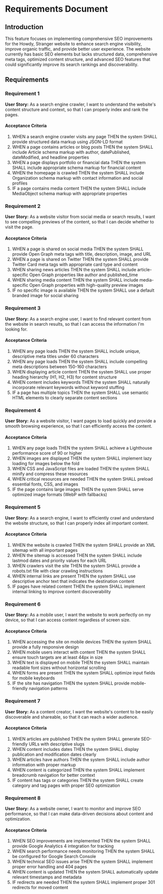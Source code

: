 # Requirements Document

## Introduction

This feature focuses on implementing comprehensive SEO improvements for the Howdy, Stranger website to enhance search engine visibility, improve organic traffic, and provide better user experience. The website currently has basic SEO elements but lacks structured data, comprehensive meta tags, optimized content structure, and advanced SEO features that could significantly improve its search rankings and discoverability.

## Requirements

### Requirement 1

**User Story:** As a search engine crawler, I want to understand the website's content structure and context, so that I can properly index and rank the pages.

#### Acceptance Criteria

1. WHEN a search engine crawler visits any page THEN the system SHALL provide structured data markup using JSON-LD format
2. WHEN a page contains articles or blog posts THEN the system SHALL include Article schema markup with author, datePublished, dateModified, and headline properties
3. WHEN a page displays portfolio or financial data THEN the system SHALL include appropriate schema markup for financial content
4. WHEN the homepage is crawled THEN the system SHALL include Organization schema markup with contact information and social profiles
5. IF a page contains media content THEN the system SHALL include MediaObject schema markup with appropriate properties

### Requirement 2

**User Story:** As a website visitor from social media or search results, I want to see compelling previews of the content, so that I can decide whether to visit the page.

#### Acceptance Criteria

1. WHEN a page is shared on social media THEN the system SHALL provide Open Graph meta tags with title, description, image, and URL
2. WHEN a page is shared on Twitter THEN the system SHALL provide Twitter Card meta tags with appropriate card type and content
3. WHEN sharing news articles THEN the system SHALL include article-specific Open Graph properties like author and published_time
4. WHEN sharing media content THEN the system SHALL include media-specific Open Graph properties with high-quality preview images
5. IF no specific image is available THEN the system SHALL use a default branded image for social sharing

### Requirement 3

**User Story:** As a search engine user, I want to find relevant content from the website in search results, so that I can access the information I'm looking for.

#### Acceptance Criteria

1. WHEN any page loads THEN the system SHALL include unique, descriptive meta titles under 60 characters
2. WHEN any page loads THEN the system SHALL include compelling meta descriptions between 150-160 characters
3. WHEN displaying article content THEN the system SHALL use proper heading hierarchy (H1, H2, H3) for content structure
4. WHEN content includes keywords THEN the system SHALL naturally incorporate relevant keywords without keyword stuffing
5. IF a page has multiple topics THEN the system SHALL use semantic HTML elements to clearly separate content sections

### Requirement 4

**User Story:** As a website visitor, I want pages to load quickly and provide a smooth browsing experience, so that I can efficiently access the content.

#### Acceptance Criteria

1. WHEN any page loads THEN the system SHALL achieve a Lighthouse performance score of 90 or higher
2. WHEN images are displayed THEN the system SHALL implement lazy loading for images below the fold
3. WHEN CSS and JavaScript files are loaded THEN the system SHALL minify and compress these resources
4. WHEN critical resources are needed THEN the system SHALL preload essential fonts, CSS, and images
5. IF the page contains large images THEN the system SHALL serve optimized image formats (WebP with fallbacks)

### Requirement 5

**User Story:** As a search engine, I want to efficiently crawl and understand the website structure, so that I can properly index all important content.

#### Acceptance Criteria

1. WHEN the website is crawled THEN the system SHALL provide an XML sitemap with all important pages
2. WHEN the sitemap is accessed THEN the system SHALL include lastmod dates and priority values for each URL
3. WHEN crawlers visit the site THEN the system SHALL provide a robots.txt file with clear crawling instructions
4. WHEN internal links are present THEN the system SHALL use descriptive anchor text that indicates the destination content
5. IF pages have related content THEN the system SHALL implement internal linking to improve content discoverability

### Requirement 6

**User Story:** As a mobile user, I want the website to work perfectly on my device, so that I can access content regardless of screen size.

#### Acceptance Criteria

1. WHEN accessing the site on mobile devices THEN the system SHALL provide a fully responsive design
2. WHEN mobile users interact with content THEN the system SHALL ensure touch targets are at least 44px in size
3. WHEN text is displayed on mobile THEN the system SHALL maintain readable font sizes without horizontal scrolling
4. WHEN forms are present THEN the system SHALL optimize input fields for mobile keyboards
5. IF the site has navigation THEN the system SHALL provide mobile-friendly navigation patterns

### Requirement 7

**User Story:** As a content creator, I want the website's content to be easily discoverable and shareable, so that it can reach a wider audience.

#### Acceptance Criteria

1. WHEN articles are published THEN the system SHALL generate SEO-friendly URLs with descriptive slugs
2. WHEN content includes dates THEN the system SHALL display publication and modification dates clearly
3. WHEN articles have authors THEN the system SHALL include author information with proper markup
4. WHEN content is categorized THEN the system SHALL implement breadcrumb navigation for better context
5. IF content has tags or categories THEN the system SHALL create category and tag pages with proper SEO optimization

### Requirement 8

**User Story:** As a website owner, I want to monitor and improve SEO performance, so that I can make data-driven decisions about content and optimization.

#### Acceptance Criteria

1. WHEN SEO improvements are implemented THEN the system SHALL provide Google Analytics 4 integration for tracking
2. WHEN search performance needs monitoring THEN the system SHALL be configured for Google Search Console
3. WHEN technical SEO issues arise THEN the system SHALL implement proper error handling and 404 pages
4. WHEN content is updated THEN the system SHALL automatically update relevant timestamps and metadata
5. IF redirects are needed THEN the system SHALL implement proper 301 redirects for moved content